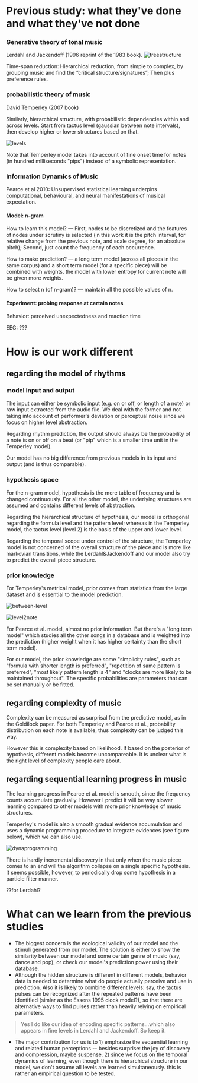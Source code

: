 # Previous study: what they've done and what they've not done
### Generative theory of tonal music
Lerdahl and Jackendoff (1996 reprint of the 1983 book).
![treestructure](Lerdahl.jpg)

Time-span reduction: Hierarchical reduction, from simple to complex, by grouping music and find the “critical structure/signatures”; Then plus preference rules.

### probabilistic theory of music
David Temperley (2007 book)

Similarly, hierarchical structure, with probabilistic dependencies within and across levels. Start from tactus level (gaussian between note intervals), then develop higher or lower structures based on that.

![levels](Temperley.jpg)

Note that Temperley model takes into account of fine onset time for notes (in hundred milliseconds "pips") instead of a symbolic representation. 

### Information Dynamics of Music

Pearce et al 2010: Unsupervised statistical learning underpins computational, behavioural, and neural manifestations of musical expectation. 

#### Model: n-gram

How to learn this model? — First, nodes to be discretized and the features of nodes under scrutiny is selected (in this work it is the pitch interval, for relative change from the previous note, and scale degree, for an absolute pitch); Second, just count the frequency of each occurrence.

How to make prediction? — a long term model (across all pieces in the same corpus) and a short term model (for a specific piece) will be combined with weights. the model with lower entropy for current note will be given more weights.

How to select n (of n-gram)? — maintain all the possible values of n.

#### Experiment: probing response at certain notes

Behavior: perceived unexpectedness and reaction time

EEG: ???


# How is our work different
## regarding the model of rhythms
### model input and output
The input can either be symbolic input (e.g. on or off, or length of a note) or raw input extracted from the audio file. We deal with the former and not taking into account of performer's deviation or perceptual noise since we focus on higher level abstraction. 

Regarding rhythm prediction, the output should always be the probability of a note is on or off on a beat (or "pip" which is a smaller time unit in the Temperley model). 

Our model has no big difference from previous models in its input and output (and is thus comparable). 

### hypothesis space
For the n-gram model, hypothesis is the mere table of frequency and is changed continuously. For all the other model, the underlying structures are assumed and contains different levels of abstraction. 

Regarding the hierarchical structure of hypothesis, our model is orthogonal regarding the formula level and the pattern level; whereas in the Temperley model, the tactus level (level 2) is the basis of the upper and lower level.

Regarding the temporal scope under control of the structure, the Temperley model is not concerned of the overall structure of the piece and is more like markovian transitions, while the Lerdahl&Jackendoff and our model also try to predict the overall piece structure. 

### prior knowledge
For Temperley's metrical model, prior comes from statistics from the large dataset and is essential to the model prediction.

![between-level](Temperley_prior1.jpg)

![level2note](Temperley_prior2.jpg)

For Pearce et al. model, almost no prior information. But there's a "long term model" which studies all the other songs in a database and is weighted into the prediction (higher weight when it has higher certainty than the short term model).

For our model, the prior knowledge are some "simplicity rules", such as "formula with shorter length is preferred", "repetition of same pattern is preferred", "most likely pattern length is 4" and "clocks are more likely to be maintained throughout". The specific probabilities are parameters that can be set manually or be fitted.

## regarding complexity of music
Complexity can be measured as surprisal from the predictive model, as in the Goldilock paper. For both Temperley and Pearce et al., probability distribution on each note is available, thus complexity can be judged this way. 

However this is complexity based on likelihood. If based on the posterior of hypothesis, different models become uncompareable. It is unclear what is the right level of complexity people care about.

## regarding sequential learning progress in music
The learning progress in Pearce et al. model is smooth, since the frequency counts accumulate gradually. However I predict it will be way slower learning compared to other models with more prior knowledge of music structures.

Temperley's model is also a smooth gradual evidence accumulation and uses a dynamic programming procedure to integrate evidences (see figure below), which we can also use. 

![dynaprogramming](Temperley_dynaprogm.png)

There is hardly incremental discovery in that only when the music piece comes to an end will the algorithm collapse on a single specific hypothesis. It seems possible, however, to periodically drop some hypothesis in a particle filter manner. 

??for Lerdahl?


# What can we learn from the previous studies
- The biggest concern is the ecological validity of our model and the stimuli generated from our model. The solution is either to show the similarity between our model and some certain genre of music (say, dance and pop), or check our model's prediction power using their database.
- Although the hidden structure is different in different models, behavior data is needed to determine what do people actually perceive and use in prediction. Also it is likely to combine different levels: say, the tactus pulses can be recognized after the repeated patterns have been identified (simlar as the Essens 1995 clock model?), so that there are alternative ways to find pulses rather than heavily relying on empirical parameters. 

> Yes I do like our idea of encoding specific patterns...which also appears in fine levels in Lerdahl and Jackendoff. So keep it.

- The major contribution for us is to 1) emphasize the sequential learning and related human perceptions -- besides surprise: the joy of discovery and compression, maybe suspense. 2) since we focus on the temporal dynamics of learning, even though there is hierarchical structure in our model, we don't assume all levels are learned simultaneously. this is rather an empirical question to be tested.